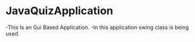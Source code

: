 # JavaQuizApplication
-This Is an Gui Based Application.
-In this application swing class is being used.
